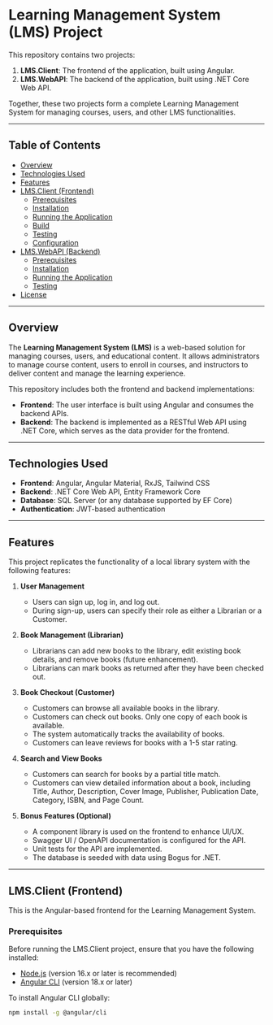 # Learning Management System (LMS) Project

This repository contains two projects:

1. **LMS.Client**: The frontend of the application, built using Angular.
2. **LMS.WebAPI**: The backend of the application, built using .NET Core Web API.

Together, these two projects form a complete Learning Management System for managing courses, users, and other LMS functionalities.

---

## Table of Contents

- [Overview](#overview)
- [Technologies Used](#technologies-used)
- [Features](#features)
- [LMS.Client (Frontend)](#lmsclient-frontend)
  - [Prerequisites](#prerequisites)
  - [Installation](#installation)
  - [Running the Application](#running-the-application)
  - [Build](#build)
  - [Testing](#testing)
  - [Configuration](#configuration)
- [LMS.WebAPI (Backend)](#lmswebapi-backend)
  - [Prerequisites](#prerequisites-1)
  - [Installation](#installation-1)
  - [Running the Application](#running-the-application-1)
  - [Testing](#testing-1)
- [License](#license)

---

## Overview

The **Learning Management System (LMS)** is a web-based solution for managing courses, users, and educational content. It allows administrators to manage course content, users to enroll in courses, and instructors to deliver content and manage the learning experience.

This repository includes both the frontend and backend implementations:

- **Frontend**: The user interface is built using Angular and consumes the backend APIs.
- **Backend**: The backend is implemented as a RESTful Web API using .NET Core, which serves as the data provider for the frontend.

---

## Technologies Used

- **Frontend**: Angular, Angular Material, RxJS, Tailwind CSS
- **Backend**: .NET Core Web API, Entity Framework Core
- **Database**: SQL Server (or any database supported by EF Core)
- **Authentication**: JWT-based authentication

---

## Features

This project replicates the functionality of a local library system with the following features:

1. **User Management**
   - Users can sign up, log in, and log out.
   - During sign-up, users can specify their role as either a Librarian or a Customer.

2. **Book Management (Librarian)**
   - Librarians can add new books to the library, edit existing book details, and remove books (future enhancement).
   - Librarians can mark books as returned after they have been checked out.

3. **Book Checkout (Customer)**
   - Customers can browse all available books in the library.
   - Customers can check out books. Only one copy of each book is available.
   - The system automatically tracks the availability of books.
   - Customers can leave reviews for books with a 1-5 star rating.

4. **Search and View Books**
   - Customers can search for books by a partial title match.
   - Customers can view detailed information about a book, including Title, Author, Description, Cover Image, Publisher, Publication Date, Category, ISBN, and Page Count.

5. **Bonus Features (Optional)**
   - A component library is used on the frontend to enhance UI/UX.
   - Swagger UI / OpenAPI documentation is configured for the API.
   - Unit tests for the API are implemented.
   - The database is seeded with data using Bogus for .NET.
---

## LMS.Client (Frontend)

This is the Angular-based frontend for the Learning Management System.

### Prerequisites

Before running the LMS.Client project, ensure that you have the following installed:

- [Node.js](https://nodejs.org/) (version 16.x or later is recommended)
- [Angular CLI](https://angular.io/cli) (version 18.x or later)

To install Angular CLI globally:

```bash
npm install -g @angular/cli
